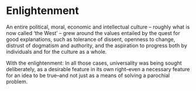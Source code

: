# Enlightenment

An entire political, moral, economic and intellectual culture – roughly what is now called ‘the West’ – grew around the values entailed by the quest for good explanations, such as tolerance of dissent, openness to change, distrust of dogmatism and authority, and the aspiration to progress both by individuals and for the culture as a whole.

With the enlightenment: In all those cases, universality was being sought deliberately, as a desirable feature in its own right–even a necessary feature for an idea to be true–and not just as a means of solving a parochial problem.
